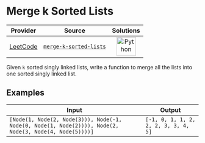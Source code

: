 # Merge k Sorted Lists

<!-- INFO TABLE BEGIN -->

| Provider                                        | Source                                                                       | Solutions                                                                                                                                        |
| :---------------------------------------------: | :--------------------------------------------------------------------------: | :----------------------------------------------------------------------------------------------------------------------------------------------: |
| [LeetCode](../../../docs/providers/LeetCode.md) | [`merge-k-sorted-lists`](https://leetcode.com/problems/merge-k-sorted-lists) | [<img src="https://res.cloudinary.com/rascaltwo/image/upload/v1631924087/python_xzdlti.svg" alt="Python" title="Python" width="50" />](solve.py) |

<!-- INFO TABLE END -->

Given `k` sorted singly linked lists, write a function to merge all the lists into one sorted singly linked list.

## Examples

| Input                                                                                                  | Output                               |
| ------------------------------------------------------------------------------------------------------ | ------------------------------------ |
| `[Node(1, Node(2, Node(3))), Node(-1, Node(0, Node(1, Node(2)))), Node(2, Node(3, Node(4, Node(5))))]` | `[-1, 0, 1, 1, 2, 2, 2, 3, 3, 4, 5]` |
